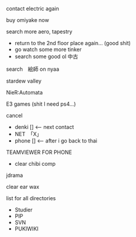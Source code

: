 contact electric again

buy omiyake now

search more aero, tapestry 
- return to the 2nd floor place again... (good shit)
- go watch some more tinker
- search some good ol 中古

search　絵師 on nyaa

stardew valley

NieR:Automata

E3 games (shit I need ps4...)

cancel
- denki [] <-- next contact
- NET　「X」
- phone [] <-- after i go back to thai

TEAMVIEWER FOR PHONE

- clear chibi comp 

jdrama

clear ear wax

list for all directories
- Studier
- PIP
- SVN
- PUKIWIKI
